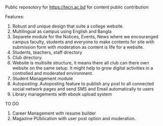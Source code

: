 Public reposotory for https://tecn.ac.bd for content public contribution 

Features: 
1. Robust and unique design that suite a college website.
2. Multilingual as campus using English and Bangla 
3. Separete module for the Notices, Events, News where we encouranged campus faculty, students and everyone to make contents for site with submission form with moderation as content is life for a website.
4. Students, teachers, staff directory
5. Club directory.
6. Website is multisite structure, it means there all club can there own website on the same setup. It might help to grow digital activities in a controlled and moderated environment.
7. Student Management module
8. Autoposting: Autoposting feature to publish any post to all connected social network pages and send SMS and Email automatically to users
9. Library managements with ebook upload system 

TO DO
1. Career Management with resume builder
2. Magazine PUblication with user post option and moderation.
